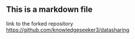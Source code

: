 ## This is a markdown file

link to the forked repository
https://github.com/knowledgeseeker3/datasharing
